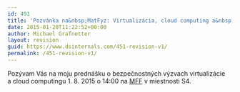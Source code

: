 ```yaml
---
id: 491
title: 'Pozvánka na&nbsp;MatFyz: Virtualizácia, cloud computing a&nbsp;bezpečnosť'
date: 2015-01-20T11:22:52+00:00
author: Michael Grafnetter
layout: revision
guid: https://www.dsinternals.com/451-revision-v1/
permalink: /451-revision-v1/
---
```

Pozývam Vás na&nbsp;moju prednášku o&nbsp;bezpečnostných výzvach virtualizácie a&nbsp;cloud computingu 1. 8. 2015 o&nbsp;14:00 na&nbsp;[MFF](http://www.ksi.mff.cuni.cz/cs/kontakt.php "MFF") v&nbsp;miestnosti S4.